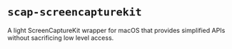 # `scap-screencapturekit`

A light ScreenCaptureKit wrapper for macOS that provides simplified APIs without sacrificing low level access.
